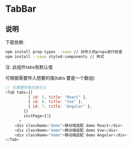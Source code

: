 # TabBar
## 说明

下载依赖: 

```bash
npm install prop-types --save // 对传入的props进行检查
npm install --save styled-components // 样式
```

注: 此组件tabs有默认值

可根据需要传入想要的值(tabs 要是一个数组)

```js
// 在需要的地方放引入
<Tab tabs={[
          { id: 5, title: "React" },
          { id: 6, title: "Vue" },
          { id: 7, title: "Angular" },
        ]}
        initPage={3}
      >
	<div className="demo">移动端适配 demo React</div>
	<div className="demo">移动端适配 demo Vue</div>
	<div className="demo">移动端适配 demo Angular</div>
</Tab>
```

